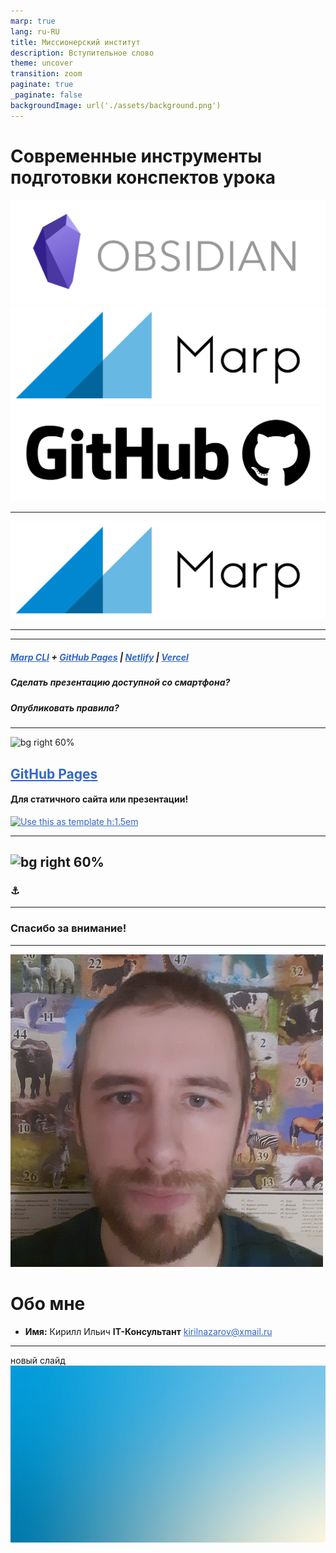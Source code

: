 ```yaml
---
marp: true
lang: ru-RU
title: Миссионерский институт
description: Вступительное слово
theme: uncover
transition: zoom
paginate: true
_paginate: false
backgroundImage: url('./assets/background.png')
---
```

<!-- _color: "#0a0" -->

# <!--fit--> Современные инструменты <br /> подготовки конспектов урока
![height:2cm](/assets/obsidian-logo.png)![height:2cm](https://raw.githubusercontent.com/marp-team/marp/master/marp.png)![height:2cm](/assets/leds_GitHub_logo_with_mark.png)

<!--https://github.com/yhatt/marp-cli-example-->

<style scoped>a { color: #36c; }</style>

<!-- Теология относится к фундаментальным наукам. Теология формирует мировоззрение личности, помогает молодым людям обрести ценностные ориентиры, осознать свои жизненные устремления, увидеть себя в системе сложных общественных отношений. Поэтому в условиях духовного кризиса обращение к религиозным ценностям для общеобразовательной школы стало частью обучения и воспитания, попытка введения предметов ОРКСЭ, ОДНКНР, да и другие в сущности все школьные предметы могут быть поводом для разговора о Боге. Математика, информатика, русский язык, биология, география. -->

---

![Marp bg 60%](https://raw.githubusercontent.com/marp-team/marp/master/marp.png)

<!--Начнём с marp. В процессе подготовки к уроку, учитель составляет конспект (или берёт готовый), каждый из разделов конспекта призван решить одну дидактическую задачу, которые вместе помогают достигнуть цель урока. Подготовку наглядных материалов отдельная песня — картинку из интернета сохранить легко, а сделать это презентацией — сложно. Marp помогают выделить тезисы из текстового конспекта, добавить сохранённые изображения. Это помогает не отвлекаться на диктовку тезисов под запись, отвлекаясь от темы урока. Как это работает?-->

---

---
<!-- _color: "#0a0" -->

##### <!--fit--> [Marp CLI](https://github.com/marp-team/marp-cli) + [GitHub Pages](https://github.com/pages) | [Netlify](https://www.netlify.com/) | [Vercel](https://vercel.com/)

##### <!--fit--> Сделать презентацию доступной со смартфона?
##### <!--fit--> Опубликовать правила?

---

![bg right 60%](https://icongr.am/octicons/mark-github.svg)

## **[GitHub Pages](https://github.com/pages)**

#### Для статичного сайта или презентации!

[![Use this as template h:1.5em](https://img.shields.io/badge/-Use%20this%20as%20template-brightgreen?style=for-the-badge&logo=github)](https://github.com/yhatt/marp-cli-example/generate)

---
![bg right 60%](https://frontender.info/build-blog-jekyll-github-pages/img/octojekyll-opt.jpg)
---
<!-- _color: "#0a0" -->
### <!--fit--> ⚓
---


### Спасибо за внимание!

---

![bg left 70%](./assets/profile.jpg)

# Обо мне

- **Имя:** Кирилл Ильич
**IT-Консультант**
kirilnazarov@xmail.ru

---
новый слайд
![bg left 70%](./assets/gradient.jpg)
